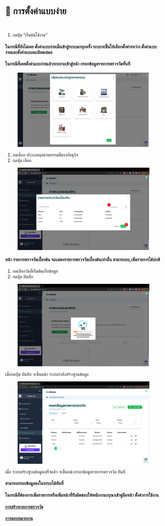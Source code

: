 # 🔸 การตั้งค่าแบบง่าย

<figure><img src="https://lh3.googleusercontent.com/MTUBpNroV6WHIl7RxG_weT7A1N5KxAFTdityOgup5_GNm58s2NqG2sjmsly6q7miQJ-yNDmlhPDdF-LWzFav6LN_zBTciVpwzXtuwD_6uIwaCYvVN37CZvBq0Kw2IdpN5myxX94oV2R6aDrXdh71eC5fwQ=s2048" alt=""><figcaption></figcaption></figure>

1. กดปุ่ม “เริ่มต้นใช้งาน”

#### ในกรณีที่ยังไม่เคย ตั้งค่าแบบง่ายเมื่อเข้าสู่ระบบมาทุกครั้ง ระบบจะขึ้นให้เลือกตั้งค่ารหว่าง ตั้งค่าแบบง่ายและตั้งค่าแบบละเอียดเสมอ&#x20;

#### ในกรณีที่เคยตั้งค่าแบบง่ายแล้วระบบจะเข้าสู่หน้า กรอกข้อมูลรายการตรวจวัดทั้นที

<figure><img src="../../.gitbook/assets/image (5).png" alt=""><figcaption></figcaption></figure>

1. กดเลือก ประเภทอุตสาหกรรมที่ตรงกับธุกิจ&#x20;
2. กดปุ่ม เลือก



<figure><img src="../../.gitbook/assets/image (94).png" alt=""><figcaption></figcaption></figure>

#### หน้า รายการตรวจวัดเบื้องต้น จะเเสดงรายการตรวจวัดเบื้องต้นเท่านั้น สามารถลบ,เพิ่มรายการได้ปกติ

1. กดเลือกวันที่เริ่มต้นเก็บข้อมูล
2. กดปุ่ม บันทึก



<figure><img src="../../.gitbook/assets/image (46).png" alt=""><figcaption></figcaption></figure>

เมื่อกดปุ่ม บันทึก จะขึ้นหน้า ระบบกำลังสร้างฐานข้อมูล



<figure><img src="../../.gitbook/assets/image (129).png" alt=""><figcaption></figcaption></figure>

เมื่อ ระบบสร้างฐานข้อมูลเสร็จแล้ว จะขึ้นหน้ากรอกข้อมูลรายการตรวจวัด ทันที

#### สามารถกรอกข้อมูลลงในระบบได้ทันที่&#x20;

#### ในกรณีที่ต้องการเพิ่มรายการหรือเพิ่มหน้าที่รับผิดชอบให้พนักงานกรุณาเข้าคู่มือหน้า ตั้งค่าการใช้งาน

#### [การสร้างรายการตรวจวัด](easy.md#undefined-5)

#### [การมอบหมายงาน](easy.md#undefined-6)
